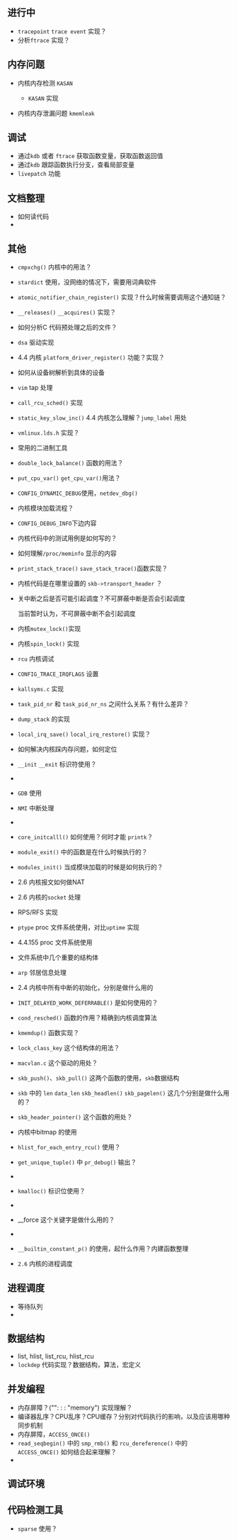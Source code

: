 ## 进行中

* `tracepoint` `trace event` 实现？
* 分析`ftrace` 实现？




## 内存问题

* 内核内存检测 `KASAN`
  * `KASAN` 实现

* 内核内存泄漏问题 `kmemleak`



## 调试

* 通过`kdb` 或者 `ftrace` 获取函数变量，获取函数返回值
* 通过`kdb` 跟踪函数执行分支，查看局部变量
* `livepatch` 功能



## 文档整理

* 如何读代码
* 



## 其他

* `cmpxchg()` 内核中的用法？

* `stardict` 使用，没网络的情况下，需要用词典软件

* `atomic_notifier_chain_register()` 实现？什么时候需要调用这个通知链？

* `__releases()` `__acquires()` 实现？

* 如何分析C 代码预处理之后的文件？

* `dsa` 驱动实现

* 4.4 内核 `platform_driver_register()` 功能？实现？
  
* 如何从设备树解析到具体的设备
  
* `vim` tap 处理

* `call_rcu_sched()` 实现

* `static_key_slow_inc()` 4.4 内核怎么理解？`jump_label` 用处

* `vmlinux.lds.h` 实现？

* 常用的二进制工具

* `double_lock_balance()` 函数的用法？

* `put_cpu_var()` `get_cpu_var()`用法？

* `CONFIG_DYNAMIC_DEBUG`使用，`netdev_dbg()`

* 内核模块加载流程？

* `CONFIG_DEBUG_INFO`下边内容

* 内核代码中的测试用例是如何写的？

* 如何理解`/proc/meminfo` 显示的内容

* `print_stack_trace()` `save_stack_trace()`函数实现？

* 内核代码是在哪里设置的 `skb->transport_header` ？

* 关中断之后是否可能引起调度？不可屏蔽中断是否会引起调度

  当前暂时认为，不可屏蔽中断不会引起调度

* 内核`mutex_lock()`实现

* 内核`spin_lock()` 实现

* `rcu` 内核调试

* `CONFIG_TRACE_IRQFLAGS` 设置

* `kallsyms.c` 实现

* `task_pid_nr` 和 `task_pid_nr_ns` 之间什么关系？有什么差异？

* `dump_stack` 的实现

* `local_irq_save()`  `local_irq_restore()` 实现？

* 如何解决内核踩内存问题，如何定位

* `__init` `__exit` 标识符使用？

* 

* `GDB` 使用

* `NMI` 中断处理

* 

* `core_initcalll()` 如何使用？何时才能 `printk`？

* `module_exit()` 中的函数是在什么时候执行的？

* `modules_init()` 当成模块加载的时候是如何执行的？

* 2.6 内核报文如何做NAT

* 2.6 内核的`socket` 处理

* RPS/RFS 实现

* `ptype` proc 文件系统使用，对比`uptime` 实现

* 4.4.155  proc 文件系统使用

* 文件系统中几个重要的结构体

* `arp` 邻居信息处理

* 2.4 内核中所有中断的初始化，分别是做什么用的

* `INIT_DELAYED_WORK_DEFERRABLE()` 是如何使用的？

* `cond_resched()` 函数的作用？精确到内核调度算法

* `kmemdup()` 函数实现？

* `lock_class_key` 这个结构体的用法？

* `macvlan.c` 这个驱动的用处？

* `skb_push()`、`skb_pull()`  这两个函数的使用，`skb`数据结构

* `skb` 中的 `len` `data_len` `skb_headlen()` `skb_pagelen()`  这几个分别是做什么用的？

* `skb_header_pointer()` 这个函数的用处？

* 内核中bitmap 的使用

* `hlist_for_each_entry_rcu()` 使用？

* `get_unique_tuple()` 中 `pr_debug()` 输出？

* 

* `kmalloc()` 标识位使用？

* 

* __force 这个关键字是做什么用的？

* 

* `__builtin_constant_p()` 的使用，起什么作用？内建函数整理

* `2.6` 内核的进程调度



## 进程调度

* 等待队列
* 

## 数据结构

* list, hlist, list_rcu, hlist_rcu
* `lockdep` 代码实现？数据结构，算法，宏定义



## 并发编程

* 内存屏障？("": : : "memory") 实现理解？
* 编译器乱序？CPU乱序？CPU缓存？分别对代码执行的影响，以及应该用哪种同步机制
* 内存屏障，`ACCESS_ONCE()` 
* `read_seqbegin()` 中的 `smp_rmb()` 和 `rcu_dereference()` 中的 `ACCESS_ONCE()` 如何结合起来理解？
* 



## 调试环境



## 代码检测工具

* `sparse` 使用？

